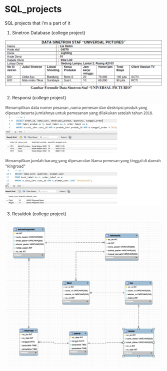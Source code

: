 # SQL_projects

SQL projects that i'm a part of it

1. Sinetron Database (college project)

![alt text](Project_Database_Sinetron/Database_Requirements.png)

2. Responsi (college project)
   
![alt text](Responsi_Praktikum_Basis_Data/Peek.png)

3. Resuldok (college project)
   
![alt text](Project_MRPL/Relationship.png)
